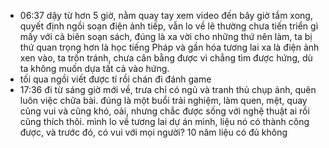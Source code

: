 - 06:37 dậy từ hơn 5 giờ, nằm quay tay xem video đến bây giờ tắm xong, quyết định ngồi soạn điện ảnh tiếp, vẫn lo về lẽ thường chưa tiến triển gì mấy với cả biên soạn sách, đúng là xa vời cho những thứ nên làm, ta bị thứ quan trọng hơn là học tiếng Pháp và gần hóa tương lai xa là điện ảnh xen vào, ta trốn tránh, chưa cân bằng được vì chẳng tìm được hứng, dù ta không muốn dựa tất cả vào hứng.
- tối qua ngồi viết được tí rồi chán đi đánh game
- 17:36 đi từ sáng giờ mới về, trưa chỉ có ngủ và tranh thủ chụp ảnh, quên luôn việc chữa bài. đúng là một buổi trải nghiệm, làm quen, mệt, quay cũng vui và cũng khó, oải, nhưng chắc được sống với nghệ thuật ai rồi cũng thích thôi. mình lo về tương lai dự án mình, liệu nó có thành công được, và trước đó, có vui với mọi người? 10 năm liệu có đủ không
